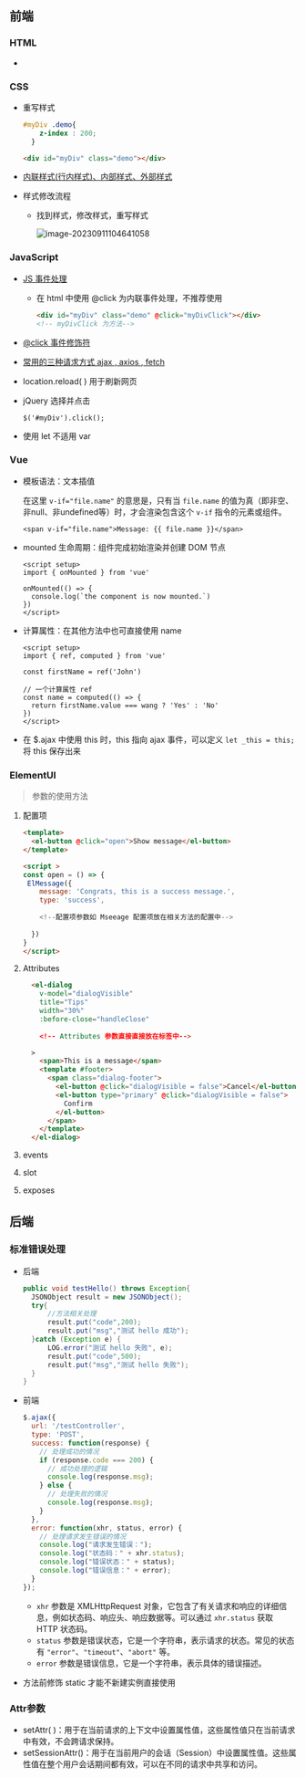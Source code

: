 ## 前端

### HTML

* 



### CSS

* 重写样式

  ```css
  #myDiv .demo{
      z-index : 200;
    }
  ```
  ```html
  <div id="myDiv" class="demo"></div>
  ```

* [内联样式(行内样式)、内部样式、外部样式](https://blog.csdn.net/Natural_mengniu/article/details/118115089)

* 样式修改流程

  * 找到样式，修改样式，重写样式

    ![image-20230911104641058](http://zengxinyou.test.upcdn.net/ocq/image-20230911104641058.png)




### JavaScript

* [JS 事件处理](https://blog.51cto.com/mouday/6596758)

  * 在 html 中使用 @click 为内联事件处理，不推荐使用

    ```html
    <div id="myDiv" class="demo" @click="myDivClick"></div>
    <!-- myDivClick 为方法-->
    ```

* [@click 事件修饰符](https://blog.csdn.net/weixin_45677987/article/details/123125882)

* [常用的三种请求方式 ajax , axios , fetch](https://developer.aliyun.com/article/912661)

* location.reload( ) 用于刷新网页

* jQuery 选择并点击

  ```
  $('#myDiv').click();
  ```

* 使用 let 不适用 var




### Vue

* 模板语法：文本插值

  在这里 `v-if="file.name"` 的意思是，只有当 `file.name` 的值为真（即非空、非null、非undefined等）时，才会渲染包含这个 `v-if` 指令的元素或组件。

  ```
  <span v-if="file.name">Message: {{ file.name }}</span>
  ```

* mounted 生命周期：组件完成初始渲染并创建 DOM 节点

  ```vue
  <script setup>
  import { onMounted } from 'vue'
  
  onMounted(() => {
    console.log(`the component is now mounted.`)
  })
  </script>
  ```
  
* 计算属性：在其他方法中也可直接使用 name

  ```vue
  <script setup>
  import { ref, computed } from 'vue'
  
  const firstName = ref('John')
  
  // 一个计算属性 ref
  const name = computed(() => {
    return firstName.value === wang ? 'Yes' : 'No'
  })
  </script>
  ```

*  在 $.ajax 中使用 this 时，this 指向 ajax 事件，可以定义 `let _this = this;` 将 this 保存出来

  



### ElementUI

> 参数的使用方法

1. 配置项

   ```html
   <template>
     <el-button @click="open">Show message</el-button>
   </template>
   
   <script >
   const open = () => {
    ElMessage({
       message: 'Congrats, this is a success message.',
       type: 'success',
        
       <!--配置项参数如 Mseeage 配置项放在相关方法的配置中--> 
        
     })
   }
   </script>
   ```

2. Attributes

   ```html
     <el-dialog
       v-model="dialogVisible"
       title="Tips"
       width="30%"
       :before-close="handleClose"
                
       <!-- Attributes 参数直接直接放在标签中-->   
   
     >
       <span>This is a message</span>
       <template #footer>
         <span class="dialog-footer">
           <el-button @click="dialogVisible = false">Cancel</el-button>
           <el-button type="primary" @click="dialogVisible = false">
             Confirm
           </el-button>
         </span>
       </template>
     </el-dialog>
   ```

3. events

4. slot

5. exposes



## 后端

### 标准错误处理

* 后端

  ```java
  public void testHello() throws Exception{
  	JSONObject result = new JSONObject();
  	try{
  		//方法相关处理
  		result.put("code",200);
  		result.put("msg","测试 hello 成功");
  	}catch (Exception e) {
  		LOG.error("测试 hello 失败", e);
  		result.put("code",500);
  		result.put("msg","测试 hello 失败");
  	}
  }
  ```

* 前端

  ```javascript
  $.ajax({
    url: '/testController',
    type: 'POST',
    success: function(response) {
      // 处理成功的情况
      if (response.code === 200) {
        // 成功处理的逻辑
        console.log(response.msg);
      } else {
        // 处理失败的情况
        console.log(response.msg);
      }
    },
    error: function(xhr, status, error) {
      // 处理请求发生错误的情况
      console.log("请求发生错误：");
      console.log("状态码：" + xhr.status);
      console.log("错误状态：" + status);
      console.log("错误信息：" + error);
    }
  });
  ```

  - `xhr` 参数是 XMLHttpRequest 对象，它包含了有关请求和响应的详细信息，例如状态码、响应头、响应数据等。可以通过 `xhr.status` 获取 HTTP 状态码。
  - `status` 参数是错误状态，它是一个字符串，表示请求的状态。常见的状态有 `"error"`、`"timeout"`、`"abort"` 等。
  - `error` 参数是错误信息，它是一个字符串，表示具体的错误描述。
  
* 方法前修饰 static 才能不新建实例直接使用



### Attr参数

* setAttr( )：用于在当前请求的上下文中设置属性值，这些属性值只在当前请求中有效，不会跨请求保持。
* setSessionAttr()：用于在当前用户的会话（Session）中设置属性值。这些属性值在整个用户会话期间都有效，可以在不同的请求中共享和访问。





